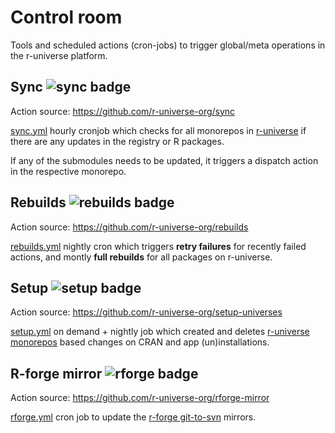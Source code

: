 # Control room

Tools and scheduled actions (cron-jobs) to trigger global/meta operations in the r-universe platform.

## Sync ![sync badge](https://github.com/r-universe-org/control-room/actions/workflows/sync.yml/badge.svg)

Action source: https://github.com/r-universe-org/sync

[sync.yml](.github/workflows/sync.yml) hourly cronjob which checks for all monorepos in [r-universe](https://github.com/r-universe/) if there are any updates in the registry or R packages.

If any of the submodules needs to be updated, it triggers a dispatch action in the respective monorepo.

## Rebuilds ![rebuilds badge](https://github.com/r-universe-org/control-room/actions/workflows/rebuilds.yml/badge.svg)

Action source: https://github.com/r-universe-org/rebuilds

[rebuilds.yml](.github/workflows/rebuilds.yml) nightly cron which triggers __retry failures__ for recently failed actions, and montly __full rebuilds__ for all packages on r-universe.


## Setup ![setup badge](https://github.com/r-universe-org/control-room/actions/workflows/setup.yml/badge.svg)

Action source: https://github.com/r-universe-org/setup-universes

[setup.yml](.github/workflows/setup.yml) on demand + nightly job which created and deletes [r-universe monorepos](https://github.com/r-universe) based changes on CRAN and app (un)installations.


## R-forge mirror ![rforge badge](https://github.com/r-universe-org/control-room/actions/workflows/rforge.yml/badge.svg)

Action source: https://github.com/r-universe-org/rforge-mirror

[rforge.yml](.github/workflows/rforge.yml) cron job to update the [r-forge git-to-svn](https://github.com/r-forge) mirrors.

